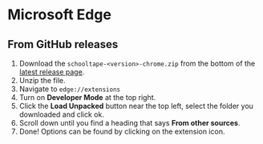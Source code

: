 # Microsoft Edge

## From GitHub releases

1. Download the `schooltape-<version>-chrome.zip` from the bottom of the [latest release page](https://github.com/schooltape/schooltape/releases/latest).
2. Unzip the file.
3. Navigate to `edge://extensions`
4. Turn on **Developer Mode** at the top right.
5. Click the **Load Unpacked** button near the top left, select the folder you downloaded and click ok.
6. Scroll down until you find a heading that says **From other sources**.
7. Done! Options can be found by clicking on the extension icon.
